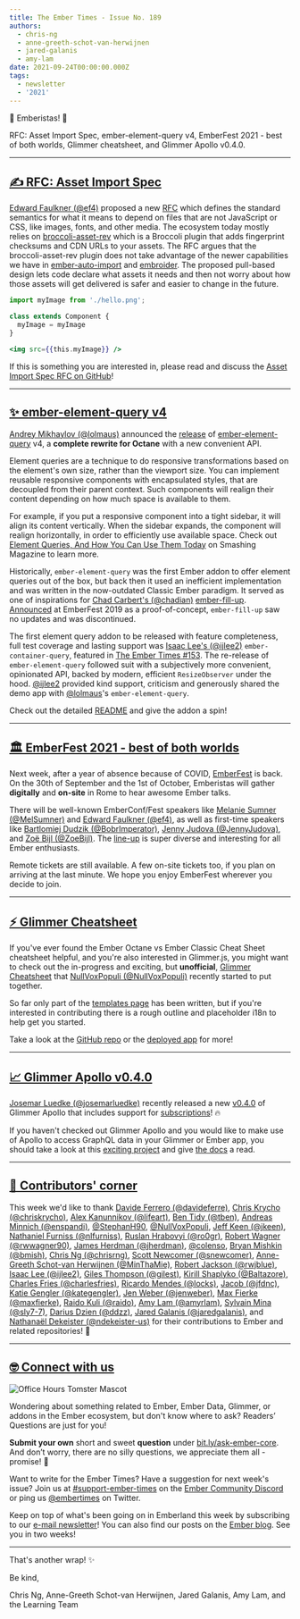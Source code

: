 ```yaml
---
title: The Ember Times - Issue No. 189
authors:
  - chris-ng
  - anne-greeth-schot-van-herwijnen
  - jared-galanis
  - amy-lam
date: 2021-09-24T00:00:00.000Z
tags:
  - newsletter
  - '2021'
---
```


👋 Emberistas! 🐹

RFC: Asset Import Spec, ember-element-query v4, EmberFest 2021 - best of both worlds, Glimmer cheatsheet, and Glimmer Apollo v0.4.0.

---

## [✍️ RFC: Asset Import Spec](https://github.com/emberjs/rfcs/pull/763)

[Edward Faulkner (@ef4)](https://github.com/ef4) proposed a new [RFC](https://github.com/emberjs/rfcs/pull/763) which defines the standard semantics for what it means to depend on files that are not JavaScript or CSS, like images, fonts, and other media. The ecosystem today mostly relies on [broccoli-asset-rev](https://github.com/ember-cli/broccoli-asset-rev) which is a Broccoli plugin that adds fingerprint checksums and CDN URLs to your assets. The RFC argues that the broccoli-asset-rev plugin does not take advantage of the newer capabilities we have in [ember-auto-import](https://github.com/ef4/ember-auto-import) and [embroider](https://github.com/embroider-build/embroider). The proposed pull-based design lets code declare what assets it needs and then not worry about how those assets will get delivered is safer and easier to change in the future.

```js
import myImage from './hello.png';

class extends Component {
  myImage = myImage
}
```

```handlebars
<img src={{this.myImage}} />
```

If this is something you are interested in, please read and discuss the [Asset Import Spec RFC on GitHub](https://github.com/emberjs/rfcs/pull/763)!

---

## [✨ ember-element-query v4](https://github.com/lolmaus/ember-element-query/)

[Andrey Mikhaylov (@lolmaus)](https://github.com/lolmaus) announced the [release](https://twitter.com/lolmaus_en/status/1424083417591914499) of [ember-element-query](https://github.com/lolmaus/ember-element-query/) v4, a **complete rewrite for Octane** with a new convenient API.

Element queries are a technique to do responsive transformations based on the element's own size, rather than the viewport size. You can implement reusable responsive components with encapsulated styles, that are decoupled from their parent context. Such components will realign their content depending on how much space is available to them.

For example, if you put a responsive component into a tight sidebar, it will align its content vertically. When the sidebar expands, the component will realign horizontally, in order to efficiently use available space. Check out [Element Queries, And How You Can Use Them Today](https://www.smashingmagazine.com/2016/07/how-i-ended-up-with-element-queries-and-how-you-can-use-them-today/) on Smashing Magazine to learn more.

Historically, `ember-element-query` was the first Ember addon to offer element queries out of the box, but back then it used an inefficient implementation and was written in the now-outdated Classic Ember paradigm. It served as one of inspirations for [Chad Carbert's (@chadian)](https://github.com/chadian) [ember-fill-up](https://github.com/chadian/ember-fill-up). [Announced](https://www.youtube.com/watch?v=RIdjk9_RSBY) at EmberFest 2019 as a proof-of-concept, `ember-fill-up` saw no updates and was discontinued.

The first element query addon to be released with feature completeness, full test coverage and lasting support was [Isaac Lee's (@ijlee2)](https://github.com/ijlee2/) `ember-container-query`, featured in [The Ember Times #153](https://blog.emberjs.com/the-ember-times-issue-153/). The re-release of `ember-element-query` followed suit with a subjectively more convenient, opinionated API, backed by modern, efficient `ResizeObserver` under the hood. [@ijlee2](https://github.com/ijlee2/) provided kind support, criticism and generously shared the demo app with [@lolmaus](https://github.com/lolmaus)'s `ember-element-query`.

Check out the detailed [README](https://github.com/lolmaus/ember-element-query/) and give the addon a spin!

---

## [🏛️ EmberFest 2021 - best of both worlds](https://emberfest.eu)

Next week, after a year of absence because of COVID, [EmberFest](https://emberfest.eu) is back. On the 30th of September and the 1st of October, Emberistas will gather **digitally** and **on-site** in Rome to hear awesome Ember talks.

There will be well-known EmberConf/Fest speakers like [Melanie Sumner (@MelSumner)](https://github.com/MelSumner) and [Edward Faulkner (@ef4)](https://github.com/ef4), as well as first-time speakers like [Bartlomiej Dudzik (@BobrImperator)](https://github.com/BobrImperator), [Jenny Judova (@JennyJudova)](https://github.com/JennyJudova), and [Zoë Bijl (@ZoeBijl)](https://github.com/ZoeBijl). The [line-up](https://emberfest.eu/schedule/) is super diverse and interesting for all Ember enthusiasts.

Remote tickets are still available. A few on-site tickets too, if you plan on arriving at the last minute. We hope you enjoy EmberFest wherever you decide to join.

---

## [⚡️ Glimmer Cheatsheet](https://twitter.com/nullvoxpopuli/status/1439652161625985037)

If you've ever found the Ember Octane vs Ember Classic Cheat Sheet cheatsheet helpful, and you're also interested in Glimmer.js, you might want to check out the in-progress and exciting, but **unofficial**, [Glimmer Cheatsheet](https://cheatsheet.glimmer.nullvoxpopuli.com/docs) that [NullVoxPopuli (@NullVoxPopuli)](https://github.com/NullVoxPopuli) recently started to put together.

So far only part of the [templates page](https://cheatsheet.glimmer.nullvoxpopuli.com/docs/templates) has been written, but if you're interested in contributing there is a rough outline and placeholder i18n to help get you started.

Take a look at the [GitHub repo](https://github.com/nullvoxpopuli/ember-cheat-sheet) or the [deployed app](https://cheatsheet.glimmer.nullvoxpopuli.com/docs) for more!

---

## [📈 Glimmer Apollo v0.4.0](https://twitter.com/josemarluedke/status/1441532888072142859)

[Josemar Luedke (@josemarluedke)](https://github.com/josemarluedke) recently released a new [v0.4.0](https://github.com/josemarluedke/glimmer-apollo/releases/tag/v0.4.0) of Glimmer Apollo that includes support for [subscriptions](https://glimmer-apollo.com/docs/fetching/subscriptions/)! 🔥

If you haven't checked out Glimmer Apollo and you would like to make use of Apollo to access GraphQL data in your Glimmer or Ember app, you should take a look at this [exciting project](https://github.com/josemarluedke/glimmer-apollo) and give [the docs](https://glimmer-apollo.com/docs) a read.

---

## [👏 Contributors' corner](https://guides.emberjs.com/release/contributing/repositories/)

<p>This week we'd like to thank <a href="https://github.com/davideferre" rel="noopener noreferrer" target="_blank">Davide Ferrero (@davideferre)</a>, <a href="https://github.com/chriskrycho" rel="noopener noreferrer" target="_blank">Chris Krycho (@chriskrycho)</a>, <a href="https://github.com/lifeart" rel="noopener noreferrer" target="_blank">Alex Kanunnikov (@lifeart)</a>, <a href="https://github.com/tben" rel="noopener noreferrer" target="_blank">Ben Tidy (@tben)</a>, <a href="https://github.com/enspandi" rel="noopener noreferrer" target="_blank">Andreas Minnich (@enspandi)</a>, <a href="https://github.com/StephanH90" rel="noopener noreferrer" target="_blank">@StephanH90</a>, <a href="https://github.com/NullVoxPopuli" rel="noopener noreferrer" target="_blank">@NullVoxPopuli</a>, <a href="https://github.com/jkeen" rel="noopener noreferrer" target="_blank">Jeff Keen (@jkeen)</a>, <a href="https://github.com/nlfurniss" rel="noopener noreferrer" target="_blank">Nathaniel Furniss (@nlfurniss)</a>, <a href="https://github.com/ro0gr" rel="noopener noreferrer" target="_blank">Ruslan Hrabovyi (@ro0gr)</a>, <a href="https://github.com/rwwagner90" rel="noopener noreferrer" target="_blank">Robert Wagner (@rwwagner90)</a>, <a href="https://github.com/jherdman" rel="noopener noreferrer" target="_blank">James Herdman (@jherdman)</a>, <a href="https://github.com/colenso" rel="noopener noreferrer" target="_blank">@colenso</a>, <a href="https://github.com/bmish" rel="noopener noreferrer" target="_blank">Bryan Mishkin (@bmish)</a>, <a href="https://github.com/chrisrng" rel="noopener noreferrer" target="_blank">Chris Ng (@chrisrng)</a>, <a href="https://github.com/snewcomer" rel="noopener noreferrer" target="_blank">Scott Newcomer (@snewcomer)</a>, <a href="https://github.com/MinThaMie" rel="noopener noreferrer" target="_blank">Anne-Greeth Schot-van Herwijnen (@MinThaMie)</a>, <a href="https://github.com/rwjblue" rel="noopener noreferrer" target="_blank">Robert Jackson (@rwjblue)</a>, <a href="https://github.com/ijlee2" rel="noopener noreferrer" target="_blank">Isaac Lee (@ijlee2)</a>, <a href="https://github.com/gilest" rel="noopener noreferrer" target="_blank">Giles Thompson (@gilest)</a>, <a href="https://github.com/Baltazore" rel="noopener noreferrer" target="_blank">Kirill Shaplyko (@Baltazore)</a>, <a href="https://github.com/charlesfries" rel="noopener noreferrer" target="_blank">Charles Fries (@charlesfries)</a>, <a href="https://github.com/locks" rel="noopener noreferrer" target="_blank">Ricardo Mendes (@locks)</a>, <a href="https://github.com/jfdnc" rel="noopener noreferrer" target="_blank">Jacob (@jfdnc)</a>, <a href="https://github.com/kategengler" rel="noopener noreferrer" target="_blank">Katie Gengler (@kategengler)</a>, <a href="https://github.com/jenweber" rel="noopener noreferrer" target="_blank">Jen Weber (@jenweber)</a>, <a href="https://github.com/maxfierke" rel="noopener noreferrer" target="_blank">Max Fierke (@maxfierke)</a>, <a href="https://github.com/raido" rel="noopener noreferrer" target="_blank">Raido Kuli (@raido)</a>, <a href="https://github.com/amyrlam" rel="noopener noreferrer" target="_blank">Amy Lam (@amyrlam)</a>, <a href="https://github.com/sly7-7" rel="noopener noreferrer" target="_blank">Sylvain Mina (@sly7-7)</a>, <a href="https://github.com/ddzz" rel="noopener noreferrer" target="_blank">Darius Dzien (@ddzz)</a>, <a href="https://github.com/jaredgalanis" rel="noopener noreferrer" target="_blank">Jared Galanis (@jaredgalanis)</a>, and <a href="https://github.com/ndekeister-us" rel="noopener noreferrer" target="_blank">Nathanaël Dekeister (@ndekeister-us)</a> for their contributions to Ember and related repositories! 💖</p>

---

## [🤓 Connect with us](https://docs.google.com/forms/d/e/1FAIpQLScqu7Lw_9cIkRtAiXKitgkAo4xX_pV1pdCfMJgIr6Py1V-9Og/viewform)

<div class="blog-row">
  <img class="float-right small transparent padded" alt="Office Hours Tomster Mascot" title="Readers' Questions" src="/images/tomsters/officehours.png" />

  <p>Wondering about something related to Ember, Ember Data, Glimmer, or addons in the Ember ecosystem, but don't know where to ask? Readers’ Questions are just for you!</p>

  <p><strong>Submit your own</strong> short and sweet <strong>question</strong> under <a href="https://bit.ly/ask-ember-core" target="rq">bit.ly/ask-ember-core</a>. And don’t worry, there are no silly questions, we appreciate them all - promise! 🤞</p>

  <p>Want to write for the Ember Times? Have a suggestion for next week's issue? Join us at <a href="https://discordapp.com/channels/480462759797063690/485450546887786506">#support-ember-times</a> on the <a href="https://discord.gg/emberjs">Ember Community Discord</a> or ping us <a href="https://twitter.com/embertimes">@embertimes</a> on Twitter.</p>

  <p>Keep on top of what's been going on in Emberland this week by subscribing to our <a href="https://embertimes.substack.com/">e-mail newsletter</a>! You can also find our posts on the <a href="https://blog.emberjs.com/tag/newsletter">Ember blog</a>. See you in two weeks!</p>
</div>

---

That's another wrap! ✨

Be kind,

Chris Ng, Anne-Greeth Schot-van Herwijnen, Jared Galanis, Amy Lam, and the Learning Team
